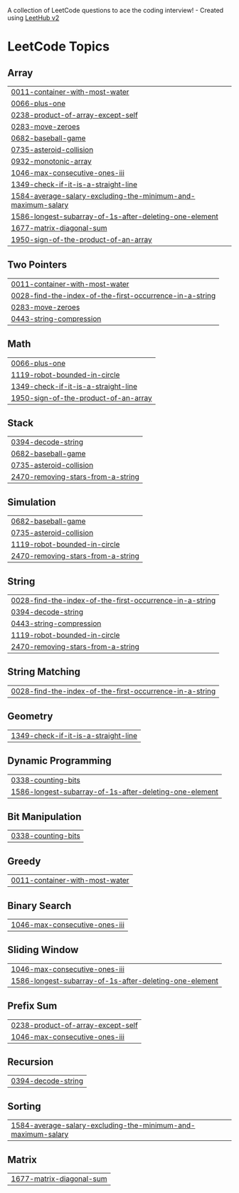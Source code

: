 A collection of LeetCode questions to ace the coding interview! - Created using [LeetHub v2](https://github.com/arunbhardwaj/LeetHub-2.0)
<!---LeetCode Topics Start-->
# LeetCode Topics
## Array
|  |
| ------- |
| [0011-container-with-most-water](https://github.com/rockocell/leetcode/tree/master/0011-container-with-most-water) |
| [0066-plus-one](https://github.com/rockocell/leetcode/tree/master/0066-plus-one) |
| [0238-product-of-array-except-self](https://github.com/rockocell/leetcode/tree/master/0238-product-of-array-except-self) |
| [0283-move-zeroes](https://github.com/rockocell/leetcode/tree/master/0283-move-zeroes) |
| [0682-baseball-game](https://github.com/rockocell/leetcode/tree/master/0682-baseball-game) |
| [0735-asteroid-collision](https://github.com/rockocell/leetcode/tree/master/0735-asteroid-collision) |
| [0932-monotonic-array](https://github.com/rockocell/leetcode/tree/master/0932-monotonic-array) |
| [1046-max-consecutive-ones-iii](https://github.com/rockocell/leetcode/tree/master/1046-max-consecutive-ones-iii) |
| [1349-check-if-it-is-a-straight-line](https://github.com/rockocell/leetcode/tree/master/1349-check-if-it-is-a-straight-line) |
| [1584-average-salary-excluding-the-minimum-and-maximum-salary](https://github.com/rockocell/leetcode/tree/master/1584-average-salary-excluding-the-minimum-and-maximum-salary) |
| [1586-longest-subarray-of-1s-after-deleting-one-element](https://github.com/rockocell/leetcode/tree/master/1586-longest-subarray-of-1s-after-deleting-one-element) |
| [1677-matrix-diagonal-sum](https://github.com/rockocell/leetcode/tree/master/1677-matrix-diagonal-sum) |
| [1950-sign-of-the-product-of-an-array](https://github.com/rockocell/leetcode/tree/master/1950-sign-of-the-product-of-an-array) |
## Two Pointers
|  |
| ------- |
| [0011-container-with-most-water](https://github.com/rockocell/leetcode/tree/master/0011-container-with-most-water) |
| [0028-find-the-index-of-the-first-occurrence-in-a-string](https://github.com/rockocell/leetcode/tree/master/0028-find-the-index-of-the-first-occurrence-in-a-string) |
| [0283-move-zeroes](https://github.com/rockocell/leetcode/tree/master/0283-move-zeroes) |
| [0443-string-compression](https://github.com/rockocell/leetcode/tree/master/0443-string-compression) |
## Math
|  |
| ------- |
| [0066-plus-one](https://github.com/rockocell/leetcode/tree/master/0066-plus-one) |
| [1119-robot-bounded-in-circle](https://github.com/rockocell/leetcode/tree/master/1119-robot-bounded-in-circle) |
| [1349-check-if-it-is-a-straight-line](https://github.com/rockocell/leetcode/tree/master/1349-check-if-it-is-a-straight-line) |
| [1950-sign-of-the-product-of-an-array](https://github.com/rockocell/leetcode/tree/master/1950-sign-of-the-product-of-an-array) |
## Stack
|  |
| ------- |
| [0394-decode-string](https://github.com/rockocell/leetcode/tree/master/0394-decode-string) |
| [0682-baseball-game](https://github.com/rockocell/leetcode/tree/master/0682-baseball-game) |
| [0735-asteroid-collision](https://github.com/rockocell/leetcode/tree/master/0735-asteroid-collision) |
| [2470-removing-stars-from-a-string](https://github.com/rockocell/leetcode/tree/master/2470-removing-stars-from-a-string) |
## Simulation
|  |
| ------- |
| [0682-baseball-game](https://github.com/rockocell/leetcode/tree/master/0682-baseball-game) |
| [0735-asteroid-collision](https://github.com/rockocell/leetcode/tree/master/0735-asteroid-collision) |
| [1119-robot-bounded-in-circle](https://github.com/rockocell/leetcode/tree/master/1119-robot-bounded-in-circle) |
| [2470-removing-stars-from-a-string](https://github.com/rockocell/leetcode/tree/master/2470-removing-stars-from-a-string) |
## String
|  |
| ------- |
| [0028-find-the-index-of-the-first-occurrence-in-a-string](https://github.com/rockocell/leetcode/tree/master/0028-find-the-index-of-the-first-occurrence-in-a-string) |
| [0394-decode-string](https://github.com/rockocell/leetcode/tree/master/0394-decode-string) |
| [0443-string-compression](https://github.com/rockocell/leetcode/tree/master/0443-string-compression) |
| [1119-robot-bounded-in-circle](https://github.com/rockocell/leetcode/tree/master/1119-robot-bounded-in-circle) |
| [2470-removing-stars-from-a-string](https://github.com/rockocell/leetcode/tree/master/2470-removing-stars-from-a-string) |
## String Matching
|  |
| ------- |
| [0028-find-the-index-of-the-first-occurrence-in-a-string](https://github.com/rockocell/leetcode/tree/master/0028-find-the-index-of-the-first-occurrence-in-a-string) |
## Geometry
|  |
| ------- |
| [1349-check-if-it-is-a-straight-line](https://github.com/rockocell/leetcode/tree/master/1349-check-if-it-is-a-straight-line) |
## Dynamic Programming
|  |
| ------- |
| [0338-counting-bits](https://github.com/rockocell/leetcode/tree/master/0338-counting-bits) |
| [1586-longest-subarray-of-1s-after-deleting-one-element](https://github.com/rockocell/leetcode/tree/master/1586-longest-subarray-of-1s-after-deleting-one-element) |
## Bit Manipulation
|  |
| ------- |
| [0338-counting-bits](https://github.com/rockocell/leetcode/tree/master/0338-counting-bits) |
## Greedy
|  |
| ------- |
| [0011-container-with-most-water](https://github.com/rockocell/leetcode/tree/master/0011-container-with-most-water) |
## Binary Search
|  |
| ------- |
| [1046-max-consecutive-ones-iii](https://github.com/rockocell/leetcode/tree/master/1046-max-consecutive-ones-iii) |
## Sliding Window
|  |
| ------- |
| [1046-max-consecutive-ones-iii](https://github.com/rockocell/leetcode/tree/master/1046-max-consecutive-ones-iii) |
| [1586-longest-subarray-of-1s-after-deleting-one-element](https://github.com/rockocell/leetcode/tree/master/1586-longest-subarray-of-1s-after-deleting-one-element) |
## Prefix Sum
|  |
| ------- |
| [0238-product-of-array-except-self](https://github.com/rockocell/leetcode/tree/master/0238-product-of-array-except-self) |
| [1046-max-consecutive-ones-iii](https://github.com/rockocell/leetcode/tree/master/1046-max-consecutive-ones-iii) |
## Recursion
|  |
| ------- |
| [0394-decode-string](https://github.com/rockocell/leetcode/tree/master/0394-decode-string) |
## Sorting
|  |
| ------- |
| [1584-average-salary-excluding-the-minimum-and-maximum-salary](https://github.com/rockocell/leetcode/tree/master/1584-average-salary-excluding-the-minimum-and-maximum-salary) |
## Matrix
|  |
| ------- |
| [1677-matrix-diagonal-sum](https://github.com/rockocell/leetcode/tree/master/1677-matrix-diagonal-sum) |
<!---LeetCode Topics End-->